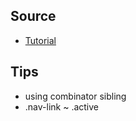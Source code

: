 ## Source
 - [Tutorial](https://www.youtube.com/watch?v=EpJjG83IwYo)

## Tips
 - using combinator sibling
 - .nav-link ~ .active